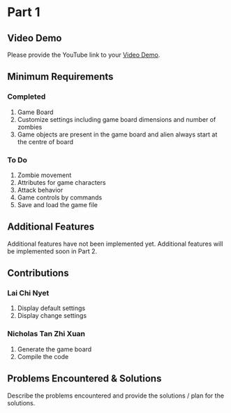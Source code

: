 # Part 1

## Video Demo

Please provide the YouTube link to your [Video Demo](https://youtube.com).

## Minimum Requirements

### Completed

1. Game Board
2. Customize settings including game board dimensions and number of zombies
3. Game objects are present in the game board and alien always start at the centre of board

### To Do

1. Zombie movement
2. Attributes for game characters
3. Attack behavior
4. Game controls by commands
5. Save and load the game file

## Additional Features

Additional features have not been implemented yet. Additional features will be implemented soon in Part 2. 

## Contributions

### Lai Chi Nyet

1. Display default settings 
2. Display change settings

### Nicholas Tan Zhi Xuan 

1. Generate the game board
2. Compile the code


## Problems Encountered & Solutions

Describe the problems encountered and provide the solutions / plan for the solutions.
